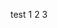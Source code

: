 test  1 2 3

<div class="strava-embed-placeholder" data-embed-type="activity" data-embed-id="8849961464"></div><script src="https://strava-embeds.com/embed.js"></script>
